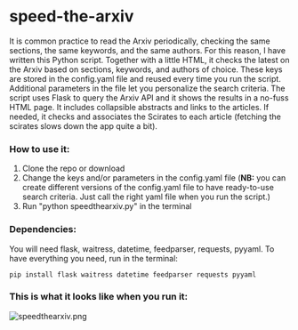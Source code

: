 # speed-the-arxiv
It is common practice to read the Arxiv periodically, checking the same sections, the same keywords, and the same authors.
For this reason, I have written this Python script. Together with a little HTML, it checks the latest on the Arxiv based on sections, keywords, and authors of choice.
These keys are stored in the config.yaml file and reused every time you run the script. Additional parameters in the file let you personalize the search criteria.
The script uses Flask to query the Arxiv API and it shows the results in a no-fuss HTML page. It includes collapsible abstracts and links to the articles.
If needed, it checks and associates the Scirates to each article (fetching the scirates slows down the app quite a bit).

### How to use it:
1. Clone the repo or download
2. Change the keys and/or parameters in the config.yaml file (**NB:** you can create different versions of the config.yaml file to have ready-to-use search criteria. Just call the right yaml file when you run the script.)
3. Run "python speedthearxiv.py" in the terminal

### Dependencies:
You will need flask, waitress, datetime, feedparser, requests, pyyaml. To have everything you need, run in the terminal:
```
pip install flask waitress datetime feedparser requests pyyaml
```

### This is what it looks like when you run it:

![speedthearxiv.png](https://github.com/mekise/speed-the-arxiv/raw/main/screenshot/speedthearxiv.png?raw=true)

